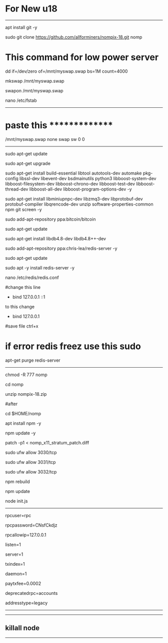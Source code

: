 # For New  u18
______________________________________________________


apt install git -y

sudo git clone https://github.com/allforminers/nompix-18.git nomp



# This command for low power server

dd if=/dev/zero of=/mnt/myswap.swap bs=1M count=4000

mkswap /mnt/myswap.swap

swapon /mnt/myswap.swap

nano /etc/fstab

______________________________________________________


# paste this *************

/mnt/myswap.swap none swap sw 0 0

______________________________________________________

sudo apt-get update

sudo apt-get upgrade

sudo apt-get install build-essential libtool autotools-dev automake pkg-config libssl-dev libevent-dev bsdmainutils python3 libboost-system-dev libboost-filesystem-dev libboost-chrono-dev libboost-test-dev libboost-thread-dev libboost-all-dev libboost-program-options-dev -y

sudo apt-get install libminiupnpc-dev libzmq3-dev libprotobuf-dev protobuf-compiler libqrencode-dev unzip software-properties-common npm git screen -y

sudo add-apt-repository ppa:bitcoin/bitcoin


sudo apt-get update

sudo apt-get install libdb4.8-dev libdb4.8++-dev


sudo add-apt-repository ppa:chris-lea/redis-server -y


sudo apt-get update

sudo apt -y install redis-server -y

nano /etc/redis/redis.conf

#change this line 

- bind 127.0.0.1 ::1

to this change

+ bind 127.0.0.1

#save file ctrl+x


# if error redis freez use this sudo 
apt-get purge redis-server

______________________________________________________
 
chmod -R 777 nomp

cd nomp

unzip nompix-18.zip

#after

cd $HOME/nomp

apt install npm -y

npm update -y

patch -p1 < nomp_x11_stratum_patch.diff

sudo ufw allow 3030/tcp

sudo ufw allow 3031/tcp

sudo ufw allow 3032/tcp



npm rebuild

npm update

node init.js



______________________________________________________


rpcuser=rpc

rpcpassword=CNsfCkdjz

rpcallowip=127.0.0.1

listen=1

server=1

txindex=1

daemon=1

paytxfee=0.0002

deprecatedrpc=accounts

addresstype=legacy

______________________________________________________


-------------------
killall node
-------------------

______________________________________________________









